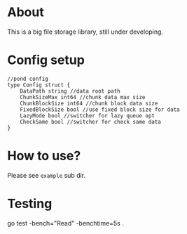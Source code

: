 # About
This is a big file storage library, still under developing.

# Config setup
```
//pond config
type Config struct {
    DataPath string //data root path
    ChunkSizeMax int64 //chunk data max size
    ChunkBlockSize int64 //chunk block data size
    FixedBlockSize bool //use fixed block size for data  
    LazyMode bool //switcher for lazy queue opt  
    CheckSame bool //switcher for check same data  
}
```

# How to use?
Please see `example` sub dir.

# Testing
go test -bench="Read" -benchtime=5s .
